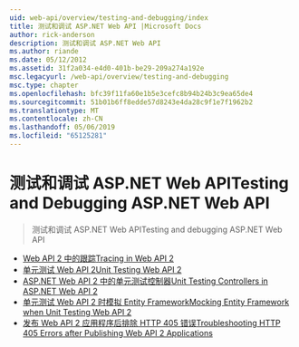```yaml
---
uid: web-api/overview/testing-and-debugging/index
title: 测试和调试 ASP.NET Web API |Microsoft Docs
author: rick-anderson
description: 测试和调试 ASP.NET Web API
ms.author: riande
ms.date: 05/12/2012
ms.assetid: 31f2a034-e4d0-401b-be29-209a274a192e
msc.legacyurl: /web-api/overview/testing-and-debugging
msc.type: chapter
ms.openlocfilehash: bfc39f11fa60e1b5e3cefc8b94b24b3c9ea65de4
ms.sourcegitcommit: 51b01b6ff8edde57d8243e4da28c9f1e7f1962b2
ms.translationtype: MT
ms.contentlocale: zh-CN
ms.lasthandoff: 05/06/2019
ms.locfileid: "65125281"
---
```

# <a name="testing-and-debugging-aspnet-web-api"></a><span data-ttu-id="d0d69-103">测试和调试 ASP.NET Web API</span><span class="sxs-lookup"><span data-stu-id="d0d69-103">Testing and Debugging ASP.NET Web API</span></span>

> <span data-ttu-id="d0d69-104">测试和调试 ASP.NET Web API</span><span class="sxs-lookup"><span data-stu-id="d0d69-104">Testing and debugging ASP.NET Web API</span></span>

- [<span data-ttu-id="d0d69-105">Web API 2 中的跟踪</span><span class="sxs-lookup"><span data-stu-id="d0d69-105">Tracing in Web API 2</span></span>](tracing-in-aspnet-web-api.md)
- [<span data-ttu-id="d0d69-106">单元测试 Web API 2</span><span class="sxs-lookup"><span data-stu-id="d0d69-106">Unit Testing Web API 2</span></span>](unit-testing-with-aspnet-web-api.md)
- [<span data-ttu-id="d0d69-107">ASP.NET Web API 2 中的单元测试控制器</span><span class="sxs-lookup"><span data-stu-id="d0d69-107">Unit Testing Controllers in ASP.NET Web API 2</span></span>](unit-testing-controllers-in-web-api.md)
- [<span data-ttu-id="d0d69-108">单元测试 Web API 2 时模拟 Entity Framework</span><span class="sxs-lookup"><span data-stu-id="d0d69-108">Mocking Entity Framework when Unit Testing Web API 2</span></span>](mocking-entity-framework-when-unit-testing-aspnet-web-api-2.md)
- [<span data-ttu-id="d0d69-109">发布 Web API 2 应用程序后排除 HTTP 405 错误</span><span class="sxs-lookup"><span data-stu-id="d0d69-109">Troubleshooting HTTP 405 Errors after Publishing Web API 2 Applications</span></span>](troubleshooting-http-405-errors-after-publishing-web-api-applications.md)
